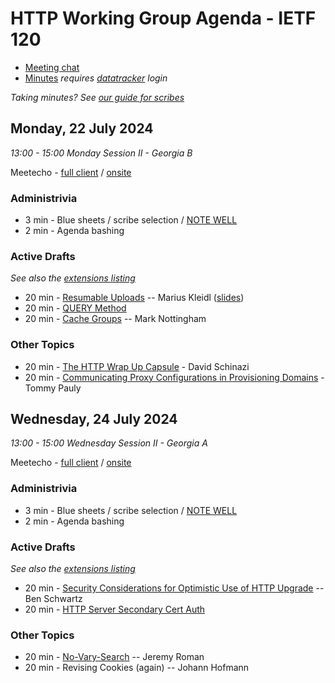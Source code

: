 # HTTP Working Group Agenda - IETF 120

* [Meeting chat](https://zulip.ietf.org/#narrow/stream/httpbis)
* [Minutes](https://notes.ietf.org/notes-ietf-120-httpbis) _requires [datatracker](https://datatracker.ietf.org) login_

*Taking minutes? See [our guide for scribes](https://github.com/httpwg/wiki/wiki/TakingMinutes)*


## Monday, 22 July 2024

_13:00 - 15:00	Monday Session II - Georgia B_

Meetecho - [full client](https://meetings.conf.meetecho.com/ietf120/?session=33040) / [onsite](https://meetings.conf.meetecho.com/onsite120/?session=33040)


### Administrivia

*  3 min - Blue sheets / scribe selection / [NOTE WELL](https://www.ietf.org/about/note-well/)
*  2 min - Agenda bashing


### Active Drafts

_See also the [extensions listing](https://httpwg.org/http-extensions/)_

* 20 min - [Resumable Uploads](https://datatracker.ietf.org/doc/draft-ietf-httpbis-resumable-upload) -- Marius Kleidl ([slides](resumable.pdf))
* 20 min - [QUERY Method](https://datatracker.ietf.org/doc/draft-ietf-httpbis-safe-method-w-body)
* 20 min - [Cache Groups](https://datatracker.ietf.org/doc/draft-ietf-httpbis-cache-groups/) -- Mark Nottingham

### Other Topics

* 20 min - [The HTTP Wrap Up Capsule](https://datatracker.ietf.org/doc/draft-schinazi-httpbis-wrap-up/) - David Schinazi
* 20 min - [Communicating Proxy Configurations in Provisioning Domains](https://datatracker.ietf.org/doc/draft-ietf-intarea-proxy-config/) - Tommy Pauly

## Wednesday, 24 July 2024

_13:00 - 15:00	Wednesday Session II - Georgia A_

Meetecho - [full client](https://meetings.conf.meetecho.com/ietf120/?session=33039) / [onsite](https://meetings.conf.meetecho.com/onsite120/?session=33039)

### Administrivia

*  3 min - Blue sheets / scribe selection / [NOTE WELL](https://www.ietf.org/about/note-well/)
*  2 min - Agenda bashing


### Active Drafts

_See also the [extensions listing](https://httpwg.org/http-extensions/)_

* 20 min - [Security Considerations for Optimistic Use of HTTP Upgrade](https://datatracker.ietf.org/doc/draft-ietf-httpbis-optimistic-upgrade/) -- Ben Schwartz
* 20 min - [HTTP Server Secondary Cert Auth](https://datatracker.ietf.org/doc/draft-ietf-httpbis-secondary-server-certs)


### Other Topics

* 20 min - [No-Vary-Search](https://datatracker.ietf.org/doc/draft-wicg-http-no-vary-search/) -- Jeremy Roman
* 20 min - Revising Cookies (again) -- Johann Hofmann

